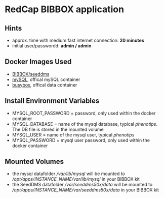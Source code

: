 # RedCap BIBBOX application

## Hints
* approx. time with medium fast internet connection: **20 minutes**
* initial user/passwordd: **admin / admin**


## Docker Images Used
 * [BIBBOX/seeddms](https://hub.docker.com/r/bibbox/seeddms/) 
 * [mySQL](https://hub.docker.com/_/mysql/), offical mySQL container
 * [busybox](https://hub.docker.com/_/busybox/), offical data container
 
## Install Environment Variables
  *	MYSQL_ROOT_PASSWORD = password, only used within the docker container
  * MYSQL_DATABASE = name of the mysql database, typical *phenotips*. The DB file is stored in the mounted volume
  * MYSQL_USER = name of the mysql user, typical *phenotips*
  * MYSQL_PASSWORD = mysql user password, only used within the docker container

## Mounted Volumes

* the mysql datafolder _/var/lib/mysql_ will be mounted to _/opt/apps/INSTANCE_NAME/var/lib/mysql_ in your BIBBOX kit 
* the SeedDMS datafolder _/var/seeddms50x/data_ will be mounted to _/opt/apps/INSTANCE_NAME/var/seeddms50x/data_ in your BIBBOX kit 

